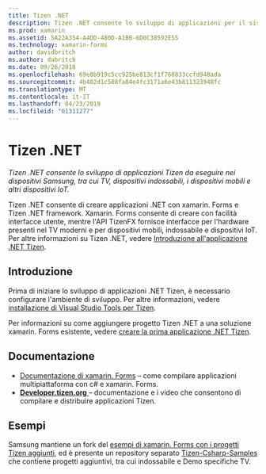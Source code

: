 ```yaml
---
title: Tizen .NET
description: Tizen .NET consente lo sviluppo di applicazioni per il sistema operativo Tizen, che viene eseguito su dispositivi Samsung, tra cui TV, dispositivi indossabili, i dispositivi mobili e altri dispositivi IoT.
ms.prod: xamarin
ms.assetid: 5A22A354-A4DD-480D-A1BB-6D0C38592E55
ms.technology: xamarin-forms
author: davidbritch
ms.author: dabritch
ms.date: 09/26/2018
ms.openlocfilehash: 69e8b919c5cc925be813cf1f768833ccfd948ada
ms.sourcegitcommit: 4b402d1c508fa84e4fc3171a6e43b811323948fc
ms.translationtype: MT
ms.contentlocale: it-IT
ms.lasthandoff: 04/23/2019
ms.locfileid: "61311277"
---
```

# <a name="tizen-net"></a>Tizen .NET

_Tizen .NET consente lo sviluppo di applicazioni Tizen da eseguire nei dispositivi Samsung, tra cui TV, dispositivi indossabili, i dispositivi mobili e altri dispositivi IoT._

Tizen .NET consente di creare applicazioni .NET con xamarin. Forms e Tizen .NET framework. Xamarin. Forms consente di creare con facilità interfacce utente, mentre l'API TizenFX fornisce interfacce per l'hardware presenti nel TV moderni e per dispositivi mobili, indossabile e dispositivi IoT. Per altre informazioni su Tizen .NET, vedere [Introduzione all'applicazione .NET Tizen](https://developer.tizen.org/development/training/.net-application).

## <a name="get-started"></a>Introduzione

Prima di iniziare lo sviluppo di applicazioni .NET Tizen, è necessario configurare l'ambiente di sviluppo. Per altre informazioni, vedere [installazione di Visual Studio Tools per Tizen](https://developer.tizen.org/development/visual-studio-tools-tizen/installing-visual-studio-tools-tizen).

Per informazioni su come aggiungere progetto Tizen .NET a una soluzione xamarin. Forms esistente, vedere [creare la prima applicazione .NET Tizen](https://developer.tizen.org/development/training/.net-application/creating-your-first-tizen-.net-application).

## <a name="documentation"></a>Documentazione

- [Documentazione di xamarin. Forms](~/xamarin-forms/index.yml) &ndash; come compilare applicazioni multipiattaforma con c# e xamarin. Forms.
- [**Developer.tizen.org** ](https://developer.tizen.org/development) &ndash; documentazione e i video che consentono di compilare e distribuire applicazioni Tizen.

## <a name="samples"></a>Esempi

Samsung mantiene un fork del [esempi di xamarin. Forms con i progetti Tizen aggiunti](https://github.com/Samsung/xamarin-forms-samples), ed è presente un repository separato [Tizen-Csharp-Samples](https://github.com/Samsung/Tizen-CSharp-Samples) che contiene progetti aggiuntivi, tra cui indossabile e Demo specifiche TV.
